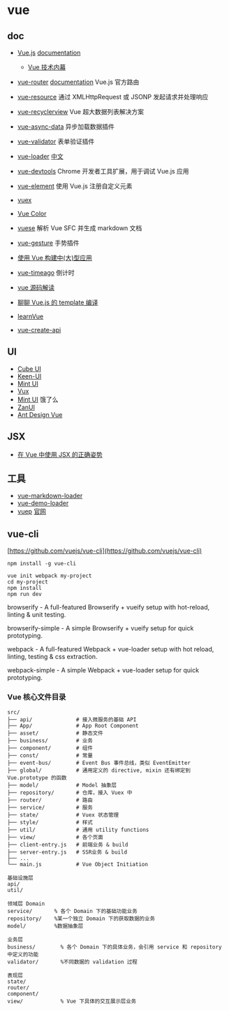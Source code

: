 # vue

## doc

- [Vue.js](https://github.com/vuejs/vue) [documentation](http://cn.vuejs.org/guide/)
  - [Vue 技术内幕](http://hcysun.me/vue-design/art/)
- [vue-router](https://github.com/vuejs/vue-router) [documentation](http://vuejs.github.io/vue-router/zh-cn/index.html) Vue.js 官方路由
- [vue-resource](https://github.com/vuejs/vue-resource) 通过 XMLHttpRequest 或 JSONP 发起请求并处理响应
- [vue-recyclerview](https://github.com/hilongjw/vue-recyclerview) Vue 超大数据列表解决方案
- [vue-async-data](https://github.com/vuejs/vue-async-data) 异步加载数据插件
- [vue-validator](https://github.com/vuejs/vue-validator) 表单验证插件
- [vue-loader](http://vuejs.github.io/vue-loader/) [中文](http://hq5544.github.io/vue-webpack/index.html)
- [vue-devtools](https://github.com/vuejs/vue-devtools) Chrome 开发者工具扩展，用于调试 Vue.js 应用
- [vue-element](https://github.com/vuejs/vue-element) 使用 Vue.js 注册自定义元素
- [vuex](http://vuejs.github.io/vuex/zh-cn/index.html)
- [Vue Color](https://github.com/xiaokaike/vue-color)
- [vuese](https://github.com/HcySunYang/vuese) 解析 Vue SFC 并生成 markdown 文档

- [vue-gesture](https://github.com/mlyknown/vue-gesture) 手势插件

- [使用 Vue 构建中(大)型应用](https://segmentfault.com/a/1190000004706690)

- [vue-timeago](https://github.com/egoist/vue-timeago) 倒计时

- [vue 源码解读](https://juejin.im/user/58f87ae844d9040069ca7507)
- [聊聊 Vue.js 的 template 编译](https://github.com/answershuto/learnVue)
- [learnVue](https://github.com/answershuto/learnVue)

- [vue-create-api](https://www.npmjs.com/package/vue-create-api)

## UI

- [Cube UI](https://didi.github.io/cube-ui/)
- [Keen-UI](https://github.com/JosephusPaye/keen-ui)
- [Mint UI](https://github.com/ElemeFE/mint-ui)
- [Vux](https://github.com/airyland/vux)
- [Mint UI](http://mint-ui.github.io/#!/zh-cn) 饿了么
- [ZanUI](https://www.youzanyun.com/zanui)
- [Ant Design Vue](https://github.com/vueComponent/ant-design-vue)

## JSX

- [在 Vue 中使用 JSX 的正确姿势](https://zhuanlan.zhihu.com/p/37920151)

## 工具

- [vue-markdown-loader](https://github.com/QingWei-Li/vue-markdown-loader)
- [vue-demo-loader](https://github.com/Jokcy/vue-demo-loader)
- [vuep](https://github.com/QingWei-Li/vuep/) [官网](https://cinwell.com/vuep)

## vue-cli

[https://github.com/vuejs/vue-cli](https://github.com/vuejs/vue-cli)

```shell
npm install -g vue-cli

vue init webpack my-project
cd my-project
npm install
npm run dev
```

browserify - A full-featured Browserify + vueify setup with hot-reload, linting & unit testing.

browserify-simple - A simple Browserify + vueify setup for quick prototyping.

webpack - A full-featured Webpack + vue-loader setup with hot reload, linting, testing & css extraction.

webpack-simple - A simple Webpack + vue-loader setup for quick prototyping.

### Vue 核心文件目录

```
src/
├── api/              # 接入微服务的基础 API
├── App/              # App Root Component
├── asset/            # 静态文件
├── business/         # 业务
├── component/        # 组件
├── const/            # 常量
├── event-bus/        # Event Bus 事件总线，类似 EventEmitter
├── global/           # 通用定义的 directive, mixin 还有绑定到 Vue.prototype 的函数
├── model/            # Model 抽象层
├── repository/       # 仓库，接入 Vuex 中
├── router/           # 路由
├── service/          # 服务
├── state/            # Vuex 状态管理
├── style/            # 样式
├── util/             # 通用 utility functions
├── view/             # 各个页面
├── client-entry.js   # 前端业务 & build
├── server-entry.js   # SSR业务 & build
├── ...
└── main.js           # Vue Object Initiation

基础设施层
api/
util/

领域层 Domain
service/       % 各个 Domain 下的基础功能业务
repository/    %某一个独立 Domain 下的获取数据的业务
model/         %数据抽象层

业务层
business/        % 各个 Domain 下的具体业务，会引用 service 和 repository 中定义的功能
validator/       %不同数据的 validation 过程

表现层
state/
router/
component/
view/            % Vue 下具体的交互展示层业务
```
